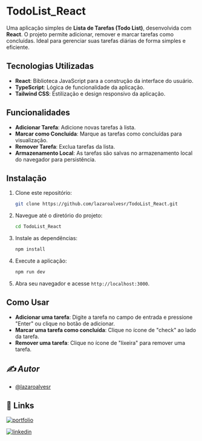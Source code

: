 # TodoList_React

Uma aplicação simples de **Lista de Tarefas (Todo List)**, desenvolvida com **React**. O projeto permite adicionar, remover e marcar tarefas como concluídas. Ideal para gerenciar suas tarefas diárias de forma simples e eficiente.

## Tecnologias Utilizadas

- **React**: Biblioteca JavaScript para a construção da interface do usuário.
- **TypeScript**: Lógica de funcionalidade da aplicação.
- **Tailwind CSS**: Estilização e design responsivo da aplicação.

## Funcionalidades

- **Adicionar Tarefa**: Adicione novas tarefas à lista.
- **Marcar como Concluída**: Marque as tarefas como concluídas para visualização.
- **Remover Tarefa**: Exclua tarefas da lista.
- **Armazenamento Local**: As tarefas são salvas no armazenamento local do navegador para persistência.

## Instalação

1. Clone este repositório:
    ```bash
    git clone https://github.com/lazaroalvesr/TodoList_React.git
    ```

2. Navegue até o diretório do projeto:
    ```bash
    cd TodoList_React
    ```

3. Instale as dependências:
    ```bash
    npm install
    ```

4. Execute a aplicação:
    ```bash
    npm run dev
    ```

5. Abra seu navegador e acesse `http://localhost:3000`.

## Como Usar

- **Adicionar uma tarefa**: Digite a tarefa no campo de entrada e pressione "Enter" ou clique no botão de adicionar.
- **Marcar uma tarefa como concluída**: Clique no ícone de "check" ao lado da tarefa.
- **Remover uma tarefa**: Clique no ícone de "lixeira" para remover uma tarefa.

## *✍️ *Autor**
- [@lazaroalvesr](https://github.com/lazaroalvesr)


## 🔗 Links

[![portfolio](https://img.shields.io/badge/my_portfolio-000?style=for-the-badge&logo=ko-fi&logoColor=white)](https://www.lazaroalvesr.com/)

[![linkedin](https://img.shields.io/badge/linkedin-0A66C2?style=for-the-badge&logo=linkedin&logoColor=white)](https://www.linkedin.com/in/l%C3%A1zaro-alves-r/)


